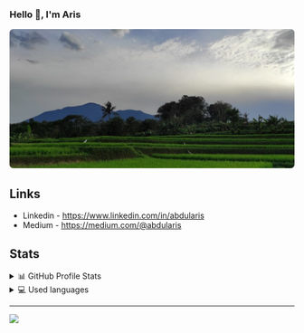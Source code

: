 ### Hello :wave:, I'm Aris

![](bg.jpeg)

## Links
- Linkedin - https://www.linkedin.com/in/abdularis
- Medium - https://medium.com/@abdularis

## Stats
<details>
  <summary>📊 GitHub Profile Stats</summary>
  <br/>
  <a href="https://github.com/abdularis"><img alt="abdularis github stats" src="https://github-readme-stats.vercel.app/api?username=abdularis&show_icons=true" /></a>
</details>

<details> 
  <summary>💻 Used languages</summary>
  <br/>
  <a href="https://github.com/abdularis"><img src="https://github-readme-stats.vercel.app/api/top-langs/?username=abdularis&langs_count=10&layout=compact#" /></a>
  <br/>
  <b>Note:</b>  ⚠ This chart is only a metric of which languages my public code on GitHub consists of and does not reflect my experience or skill level.
</details>

---
[![](https://github-readme-stats.vercel.app/api/pin/?username=abdularis&repo=libwebrtc-android)](https://github.com/abdularis/libwebrtc-android)
